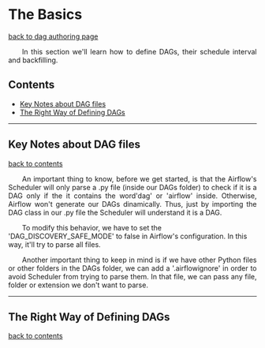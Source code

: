 # The Basics

[back to dag authoring page](https://github.com/KattsonBastos/astro-airflow-certification/tree/main/fundamentals)

<p align="justify">
&ensp;&ensp;&ensp;&ensp;In this section we'll learn how to define DAGs, their schedule interval and backfilling.
</p>

<p id="contents"></p>

## Contents
- <a href="#key">Key Notes about DAG files</a>
- <a href="#way">The Right Way of Defining DAGs</a>

---
<p id="key"></p>
  
## Key Notes about DAG files

[back to contents](#contents)

<p align="justify">
&ensp;&ensp;&ensp;&ensp;An important thing to know, before we get started, is that the Airflow's Scheduler will only parse a .py file (inside our DAGs folder) to check if it is a DAG only if the it contains the word'dag' or 'airflow' inside. Otherwise, Airflow won't generate our DAGs dinamically. Thus, just by importing the DAG class in our .py file the Scheduler will understand it is a DAG.
<br>

&ensp;&ensp;&ensp;&ensp;To modify this behavior, we have to set the 'DAG_DISCOVERY_SAFE_MODE' to false in Airflow's configuration. In this way, it'll try to parse all files.
</p>

<p align="justify">
&ensp;&ensp;&ensp;&ensp;Another important thing to keep in mind is if we have other Python files or other folders in the DAGs folder, we can add a '.airflowignore' in order to avoid Scheduler from trying to parse them. In that file, we can pass any file, folder or extension we don't want to parse.
</p>

---
<p id="way"></p>
  
## The Right Way of Defining DAGs

[back to contents](#contents)